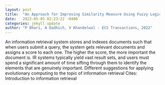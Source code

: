 ```yaml
---
layout: post
title:  "An Approach for Improving Similarity Measure Using Fuzzy Logic"
date:   2022-05-05 02:23:22 -0400
categories: jekyll update
author: "P Bhari, A Dadhich, V Khandelwal - ECS Transactions, 2022"
---
```

An information retrieval system stores and indexes documents such that when users submit a query, the system gets relevant documents and assigns a score to each one. The higher the score, the more important the document is. IR systems typically yield vast result sets, and users must spend a significant amount of time sifting through them to identify the elements that are genuinely important. Different suggestions for applying evolutionary computing to the topic of information retrieval Cites: Introduction to information retrieval
